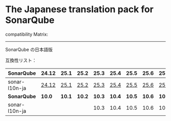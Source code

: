 # The Japanese translation pack for SonarQube

compatibility Matrix:

---

SonarQube の日本語版

互換性リスト：

| **SonarQube** | **24.12**                                                                     | **25.1**                                                                    | **25.2**                                                                    | **25.3**                                                                    | **25.4**                                                                    | **25.5**                                                                    | **25.6**                                                                    | **25.7**                                                                    | **25.8**                                                                    | **25.9**                                                                    |
| ------------- | ----------------------------------------------------------------------------- | --------------------------------------------------------------------------- | --------------------------------------------------------------------------- | --------------------------------------------------------------------------- | --------------------------------------------------------------------------- | --------------------------------------------------------------------------- | --------------------------------------------------------------------------- | --------------------------------------------------------------------------- | --------------------------------------------------------------------------- | --------------------------------------------------------------------------- |
| sonar-l10n-ja | [24.12](https://github.com/naoyayamamoto/sonar-l10n-ja/releases/tag/v24.12.0) | [25.1](https://github.com/naoyayamamoto/sonar-l10n-ja/releases/tag/v25.1.0) | [25.2](https://github.com/naoyayamamoto/sonar-l10n-ja/releases/tag/v25.2.0) | [25.3](https://github.com/naoyayamamoto/sonar-l10n-ja/releases/tag/v25.3.0) | [25.4](https://github.com/naoyayamamoto/sonar-l10n-ja/releases/tag/v25.4.0) | [25.5](https://github.com/naoyayamamoto/sonar-l10n-ja/releases/tag/v25.5.0) | [25.6](https://github.com/naoyayamamoto/sonar-l10n-ja/releases/tag/v25.6.0) | [25.7](https://github.com/naoyayamamoto/sonar-l10n-ja/releases/tag/v25.7.0) | [25.8](https://github.com/naoyayamamoto/sonar-l10n-ja/releases/tag/v25.8.0) | [25.9](https://github.com/naoyayamamoto/sonar-l10n-ja/releases/tag/v25.9.0) |
| **SonarQube** | **10.0**                                                                      | **10.1**                                                                    | **10.2**                                                                    | **10.3**                                                                    | **10.4**                                                                    | **10.5**                                                                    | **10.6**                                                                    | **10.7**                                                                    |                                                                             |                                                                             |
| sonar-l10n-ja |                                                                               |                                                                             |                                                                             | 10.3                                                                        | 10.4                                                                        | 10.5                                                                        | 10.6                                                                        | 10.7                                                                        |                                                                             |                                                                             |
